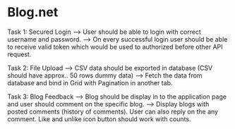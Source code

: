 # Blog.net
Task 1: Secured Login
--> User should be able to login with correct username and password.
--> On every successful login user should be able to receive valid token which would be used to authorized before other API request.

Task 2: File Upload
--> CSV data should be exported in database (CSV should have approx.. 50 rows dummy data)
--> Fetch the data from database and bind in Grid with Pagination in another tab.

Task 3: Blog Feedback
--> Blog should be display in to the application page and user should comment on the specific blog.
--> Display blogs with posted comments (history of comments). User can also reply on the any comment. Like and unlike icon button should work with counts.
